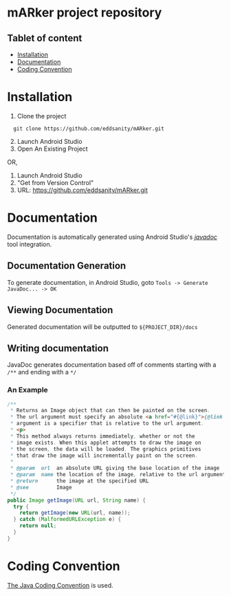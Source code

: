 # mARker project repository

## Tablet of content
- [Installation](#Installation)
- [Documentation](#Documentation)
- [Coding Convention](#Coding-Convention)

# Installation
1. Clone the project
```
  git clone https://github.com/eddsanity/mARker.git
```
2. Launch Android Studio
3. Open An Existing Project

OR,
1. Launch Android Studio
2. "Get from Version Control"
3. URL: https://github.com/eddsanity/mARker.git

# Documentation
Documentation is automatically generated using Android Studio's [*javadoc*](https://www.oracle.com/technical-resources/articles/java/javadoc-tool.html) tool integration.

## Documentation Generation
To generate documentation, in Android Studio, goto `Tools -> Generate JavaDoc... -> OK`

## Viewing Documentation
Generated documentation will be outputted to `${PROJECT_DIR}/docs`

## Writing documentation
JavaDoc generates documentation based off of comments starting with a `/**` and ending with a `*/`
### An Example
```java
/**
 * Returns an Image object that can then be painted on the screen. 
 * The url argument must specify an absolute <a href="#{@link}">{@link URL}</a>. The name
 * argument is a specifier that is relative to the url argument. 
 * <p>
 * This method always returns immediately, whether or not the 
 * image exists. When this applet attempts to draw the image on
 * the screen, the data will be loaded. The graphics primitives 
 * that draw the image will incrementally paint on the screen. 
 *
 * @param  url  an absolute URL giving the base location of the image
 * @param  name the location of the image, relative to the url argument
 * @return      the image at the specified URL
 * @see         Image
 */
public Image getImage(URL url, String name) {
  try {
    return getImage(new URL(url, name));
  } catch (MalformedURLException e) {
    return null;
  }
}
```

# Coding Convention
[The Java Coding Convention](https://en.wikibooks.org/wiki/Java_Programming/Coding_conventions#:~:text=Documentation%20should%20always%20accompany%20code,final%20field%20in%20a%20class.) is used.
